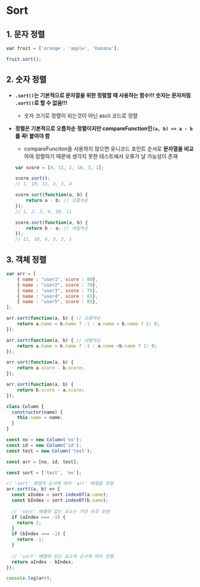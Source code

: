# Sort

## 1. 문자 정렬

```javascript
var fruit = ['orange', 'apple', 'banana'];

fruit.sort();
```

## 2. 숫자 정렬

- **`.sort()`는 기본적으로 문자열을 위한 정렬할 때 사용하는 함수!!! 숫자는 문자처럼 `.sort()`로 할 수 없음!!!**

  - 숫자 크기로 정렬이 되는것이 아닌 ascii 코드로 정렬
- **정렬은 기본적으로 오름차순 정렬이지만 compareFunction인`(a, b) => a - b`를 꼭! 붙여야 함**
  - compareFunciton을 사용하지 않으면 유니코드 포인트 순서로 **문자열을 비교**하여 정렬하기 때문에 생각지 못한 테스트에서 오류가 날 가능성이 존재
  
  ```javascript
  var score = [4, 11, 2, 10, 3, 1];
  
  score.sort();
  // 1, 10, 11, 2, 3, 4
  
  score.sort(function(a, b) {
      return a - b;	// 오름차순
  });
  // 1, 2, 3, 4, 10, 11
  
  score.sort(function(a, b) {
      return b - a;	// 내림차순
  });
  // 11, 10, 4, 3, 2, 1
  ```

## 3. 객체 정렬

```javascript
var arr = [
    { name : "user1", score : 80},
    { name : "user2", score : 70},
    { name : "user3", score : 75},
    { name : "user4", score : 65},
    { name : "user5", score : 85},
];

arr.sort(function(a, b) { // 오름차순
    return a.name < b.name ? -1 : a.name > b.name ? 1: 0;
});

arr.sort(function(a, b) { // 내림차순
    return a.name > b.name ? -1 : a.name <b.name ? 1: 0;
});

arr.sort(function(a, b) {
    return a.score - b.score;
});

arr.sort(function(a, b) {
    return b.score - a.score;
});
```

```javascript
class Column {
  constructor(name) {
    this.name = name;
  }
}

const no = new Column('no');
const id = new Column('id');
const test = new Column('test');

const arr = [no, id, test];

const sort = ['test', 'no'];

// 'sort' 배열의 순서에 따라 'arr' 배열을 정렬
arr.sort((a, b) => {
  const aIndex = sort.indexOf(a.name);
  const bIndex = sort.indexOf(b.name);
  
  // 'sort' 배열에 없는 요소는 가장 뒤로 보냄
  if (aIndex === -1) {
    return 1;
  }
  if (bIndex === -1) {
    return -1;
  }
  
  // 'sort' 배열에 있는 요소의 순서에 따라 정렬
  return aIndex - bIndex;
});

console.log(arr);
```